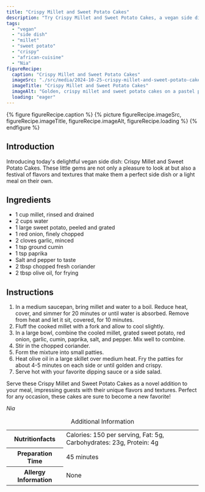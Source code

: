```yaml
---
title: "Crispy Millet and Sweet Potato Cakes"
description: "Try Crispy Millet and Sweet Potato Cakes, a vegan side dish blending African flavors with a crispy texture. Perfect for a unique meal addition."
tags:
  - "vegan"
  - "side dish"
  - "millet"
  - "sweet potato"
  - "crispy"
  - "african-cuisine"
  - "Nia"
figureRecipe: 
  caption: "Crispy Millet and Sweet Potato Cakes"
  imageSrc: "./src/media/2024-10-25-crispy-millet-and-sweet-potato-cakes-2603.png"
  imageTitle: "Crispy Millet and Sweet Potato Cakes"
  imageAlt: "Golden, crispy millet and sweet potato cakes on a pastel plate, with vegan aioli, in a minimalistic, softly lit setting."
  loading: "eager"
---
```


{% figure figureRecipe.caption %}
{% picture figureRecipe.imageSrc, figureRecipe.imageTitle, figureRecipe.imageAlt, figureRecipe.loading %}
{% endfigure %}

## Introduction

Introducing today's delightful vegan side dish: Crispy Millet and Sweet Potato Cakes. These little gems are not only a pleasure to look at but also a festival of flavors and textures that make them a perfect side dish or a light meal on their own.

## Ingredients

- 1 cup millet, rinsed and drained
- 2 cups water
- 1 large sweet potato, peeled and grated
- 1 red onion, finely chopped
- 2 cloves garlic, minced
- 1 tsp ground cumin
- 1 tsp paprika
- Salt and pepper to taste
- 2 tbsp chopped fresh coriander
- 2 tbsp olive oil, for frying

## Instructions

1. In a medium saucepan, bring millet and water to a boil. Reduce heat, cover, and simmer for 20 minutes or until water is absorbed. Remove from heat and let it sit, covered, for 10 minutes.
2. Fluff the cooked millet with a fork and allow to cool slightly.
3. In a large bowl, combine the cooled millet, grated sweet potato, red onion, garlic, cumin, paprika, salt, and pepper. Mix well to combine.
4. Stir in the chopped coriander.
5. Form the mixture into small patties.
6. Heat olive oil in a large skillet over medium heat. Fry the patties for about 4-5 minutes on each side or until golden and crispy.
7. Serve hot with your favorite dipping sauce or a side salad.

Serve these Crispy Millet and Sweet Potato Cakes as a novel addition to your meal, impressing guests with their unique flavors and textures. Perfect for any occasion, these cakes are sure to become a new favorite!

*Nia*

<table><caption class='sr-only'>Additional Information</caption><tr><th>Nutritionfacts</th><td>Calories: 150 per serving, Fat: 5g, Carbohydrates: 23g, Protein: 4g&nbsp;</td></tr><tr><th>Preparation Time</th><td>45 minutes&nbsp;</td></tr><tr><th>Allergy Information</th><td>None&nbsp;</td></tr></table>


